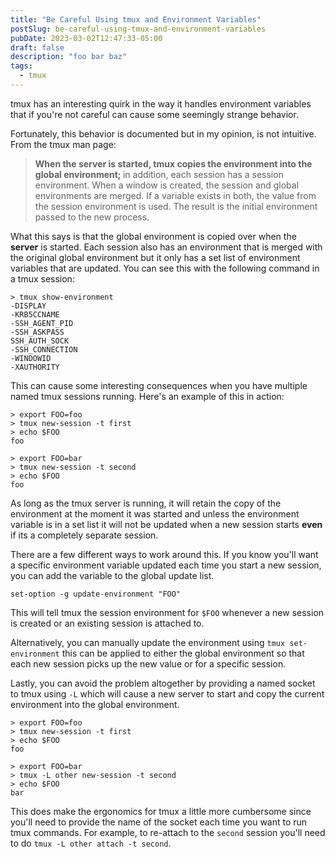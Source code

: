```yaml
---
title: "Be Careful Using tmux and Environment Variables"
postSlug: be-careful-using-tmux-and-environment-variables
pubDate: 2023-03-02T12:47:33-05:00
draft: false
description: "foo bar baz"
tags:
  - tmux
---
```


tmux has an interesting quirk in the way it handles environment variables that if you're not careful can cause some seemingly strange behavior.

Fortunately, this behavior is documented but in my opinion, is not intuitive. From the tmux man page:

<!--more-->

> <strong class="text-accent"> When the server is started, tmux copies the environment into the
> global environment; </strong> in addition, each session has a session
> environment. When a window is created, the session and global
> environments are merged. If a variable exists in both, the value
> from the session environment is used. The result is the initial
> environment passed to the new process.

What this says is that the global environment is copied over when the **server** is
started. Each session also has an environment that is merged with the original
global environment but it only has a set list of environment variables that are
updated. You can see this with the following command in a tmux session:

```console
> tmux show-environment
-DISPLAY
-KRB5CCNAME
-SSH_AGENT_PID
-SSH_ASKPASS
SSH_AUTH_SOCK
-SSH_CONNECTION
-WINDOWID
-XAUTHORITY
```

This can cause some interesting consequences when you have multiple named tmux sessions running. Here's an example of
this in action:

```console
> export FOO=foo
> tmux new-session -t first
> echo $FOO
foo

> export FOO=bar
> tmux new-session -t second
> echo $FOO
foo
```

As long as the tmux server is running, it will retain the copy of the environment at the moment it was started and
unless the environment variable is in a set list it will not be updated when a new session starts __even__ if its a
completely separate session.

There are a few different ways to work around this. If you know you'll want a specific environment variable updated each
time you start a new session, you can add the variable to the global update list.

```console
set-option -g update-environment "FOO"
```

This will tell tmux the session environment for `$FOO` whenever a new session is created or an existing session is
attached to.

Alternatively, you can manually update the environment using `tmux set-environment` this can be applied to either the
global environment so that each new session picks up the new value or for a specific session.

Lastly, you can avoid the problem altogether by providing a named socket to tmux using `-L` which will cause a new server to start
and copy the current environment into the global environment.

```console
> export FOO=foo
> tmux new-session -t first
> echo $FOO
foo

> export FOO=bar
> tmux -L other new-session -t second
> echo $FOO
bar
```

This does make the ergonomics for tmux a little more cumbersome since you'll need to provide the name of the socket
each time you want to run tmux commands. For example, to re-attach to the `second` session you'll need to do `tmux -L
other attach -t second`.
